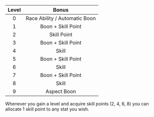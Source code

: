 | Level |             Bonus             |
| :---: | :---------------------------: |
|   0   | Race Ability / Automatic Boon |
|   1   |      Boon + Skill Point       |
|   2   |          Skill Point          |
|   3   |      Boon + Skill Point       |
|   4   |             Skill             |
|   5   |      Boon + Skill Point       |
|   6   |             Skill             |
|   7   |      Boon + Skill Point       |
|   8   |             Skill             |
|   9   |          Aspect Boon          |

Whenever you gain a level and acquire skill points (2, 4, 6, 8) you can allocate 1 skill point to any stat you wish.